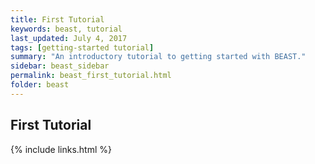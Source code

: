```yaml
---
title: First Tutorial
keywords: beast, tutorial
last_updated: July 4, 2017
tags: [getting-started tutorial]
summary: "An introductory tutorial to getting started with BEAST."
sidebar: beast_sidebar
permalink: beast_first_tutorial.html
folder: beast
---
```


## First Tutorial

{% include links.html %}

